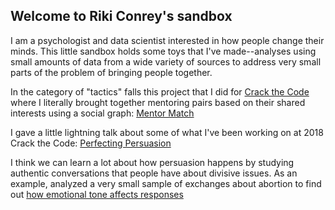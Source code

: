 ## Welcome to Riki Conrey's sandbox

I am a psychologist and data scientist interested in how people change their minds. This little sandbox holds some toys that I've made--analyses using small amounts of data from a wide variety of sources to address very small parts of the problem of bringing people together.

In the category of "tactics" falls this project that I did for [Crack the Code](https://www.crackthecode.io/) where I literally brought together mentoring pairs based on their shared interests using a social graph: [Mentor Match](http://rikiconrey.github.io/index_match_2018.html) 

I gave a little lightning talk about some of what I've been working on at 2018 Crack the Code: [Perfecting Persuasion](http://rikiconrey.github.io/clustering_presentation.html) 

I think we can learn a lot about how persuasion happens by studying authentic conversations that people have about divisive issues. As an example, analyzed a very small sample of exchanges about abortion to find out [how emotional tone affects responses](http://rikiconrey.github.io/emotion_stories.html)
